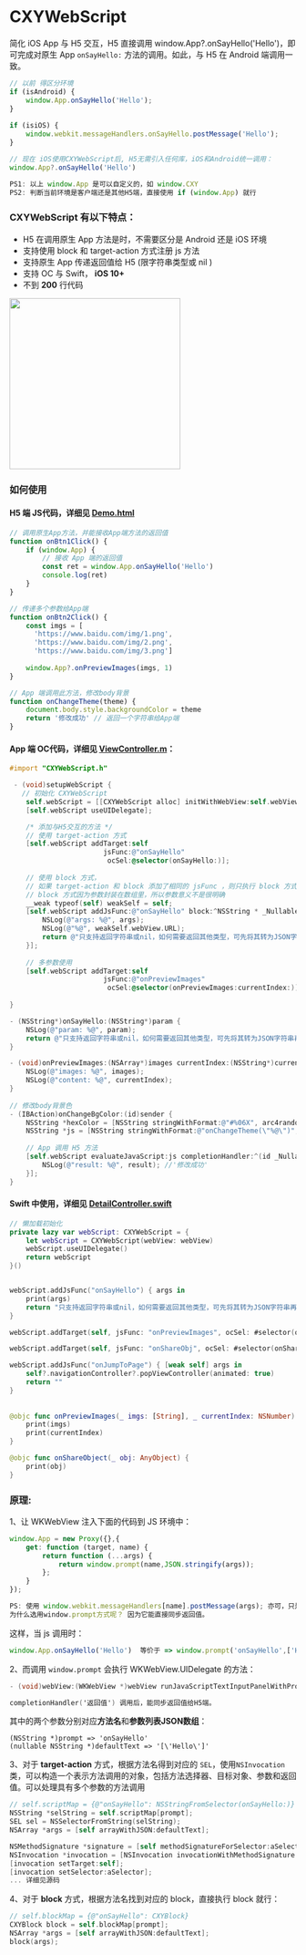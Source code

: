 # CXYWebScript
简化 iOS App 与 H5 交互，H5 直接调用 window.App?.onSayHello('Hello')，即可完成对原生 App  `onSayHello:` 方法的调用。如此，与 H5 在 Android 端调用一致。

```js
// 以前 得区分环境
if (isAndroid) {
    window.App.onSayHello('Hello'); 
}
 
if (isiOS) {
    window.webkit.messageHandlers.onSayHello.postMessage('Hello');   
}

// 现在 iOS使用CXYWebScript后, H5无需引入任何库，iOS和Android统一调用：
window.App?.onSayHello('Hello')

PS1: 以上 window.App 是可以自定义的，如 window.CXY
PS2: 判断当前环境是客户端还是其他H5端，直接使用 if (window.App) 就行
```



### CXYWebScript 有以下特点：

- H5 在调用原生 App 方法是时，不需要区分是 Android 还是 iOS 环境
- 支持使用 block 和 target-action 方式注册 js 方法
- 支持原生 App 传递返回值给 H5 (限字符串类型或 nil )
- 支持 OC 与 Swift， **iOS 10+**
- 不到 **200** 行代码



<img src="./screenshot.png" width="300">

### 如何使用

#### H5 端 JS代码，详细见 [Demo.html](./CXYWebScript/Demo.html)

```js
// 调用原生App方法，并能接收App端方法的返回值
function onBtn1Click() {
    if (window.App) {
        // 接收 App 端的返回值
        const ret = window.App.onSayHello('Hello')
        console.log(ret) 
    }
}

// 传递多个参数给App端
function onBtn2Click() {
    const imgs = [
      'https://www.baidu.com/img/1.png', 
      'https://www.baidu.com/img/2.png', 
      'https://www.baidu.com/img/3.png']
    
    window.App?.onPreviewImages(imgs, 1)
}

// App 端调用此方法，修改body背景
function onChangeTheme(theme) {
    document.body.style.backgroundColor = theme
    return '修改成功' // 返回一个字符串给App端
}
```

#### App 端 OC代码，详细见 [ViewController.m](./CXYWebScript/CXYWebScript/ViewController.m)：

```objective-c
#import "CXYWebScript.h"

 - (void)setupWebScript {
   // 初始化 CXYWebScript
    self.webScript = [[CXYWebScript alloc] initWithWebView:self.webView];
    [self.webScript useUIDelegate];

    /* 添加与H5交互的方法 */
    // 使用 target-action 方式
    [self.webScript addTarget:self
                       jsFunc:@"onSayHello"
                        ocSel:@selector(onSayHello:)];
    
    // 使用 block 方式，
    // 如果 target-action 和 block 添加了相同的 jsFunc ，则只执行 block 方式的
    // block 方式因为参数封装在数组里，所以参数意义不是很明确
    __weak typeof(self) weakSelf = self;
    [self.webScript addJsFunc:@"onSayHello" block:^NSString * _Nullable(NSArray *args) {
        NSLog(@"args: %@", args);
        NSLog(@"%@", weakSelf.webView.URL);
        return @"只支持返回字符串或nil，如何需要返回其他类型，可先将其转为JSON字符串再返回";
    }];
    
    // 多参数使用
    [self.webScript addTarget:self
                       jsFunc:@"onPreviewImages"
                        ocSel:@selector(onPreviewImages:currentIndex:)];
    
}

- (NSString*)onSayHello:(NSString*)param {
    NSLog(@"param: %@", param);
    return @"只支持返回字符串或nil，如何需要返回其他类型，可先将其转为JSON字符串再返回";
}

- (void)onPreviewImages:(NSArray*)images currentIndex:(NSString*)currentIndex {
    NSLog(@"images: %@", images);
    NSLog(@"content: %@", currentIndex);
}
  
// 修改body背景色
- (IBAction)onChangeBgColor:(id)sender {
    NSString *hexColor = [NSString stringWithFormat:@"#%06X", arc4random_uniform(0xFFFFFF)];
    NSString *js = [NSString stringWithFormat:@"onChangeTheme(\"%@\")",hexColor];
  
    // App 调用 H5 方法
    [self.webScript evaluateJavaScript:js completionHandler:^(id _Nullable result, NSError * _Nullable error) {
        NSLog(@"result: %@", result); //'修改成功'
    }];
}

```



#### Swift 中使用，详细见 [DetailController.swift](./CXYWebScript/CXYWebScript/DetailController.swift)

```swift
// 懒加载初始化
private lazy var webScript: CXYWebScript = {
    let webScript = CXYWebScript(webView: webView)
    webScript.useUIDelegate()
    return webScript
}()


webScript.addJsFunc("onSayHello") { args in
    print(args)
    return "只支持返回字符串或nil，如何需要返回其他类型，可先将其转为JSON字符串再返回"
}

webScript.addTarget(self, jsFunc: "onPreviewImages", ocSel: #selector(onPreviewImages(_:_:)))

webScript.addTarget(self, jsFunc: "onShareObj", ocSel: #selector(onShareObject(_:)))

webScript.addJsFunc("onJumpToPage") { [weak self] args in
    self?.navigationController?.popViewController(animated: true)
    return ""
}
        
    
@objc func onPreviewImages(_ imgs: [String], _ currentIndex: NSNumber) {
    print(imgs)
    print(currentIndex)
}

@objc func onShareObject(_ obj: AnyObject) {
    print(obj)
}
```



### 原理:

1、让 WKWebView 注入下面的代码到 JS 环境中：

```js
window.App = new Proxy({},{
    get: function (target, name) {
        return function (...args) {
            return window.prompt(name,JSON.stringify(args)); 
        };
    } 
});

PS: 使用 window.webkit.messageHandlers[name].postMessage(args); 亦可，只是后续实现略有不同。
为什么选用window.prompt方式呢？ 因为它能直接同步返回值。
```

这样，当 js 调用时：

```js
window.App.onSayHello('Hello')  等价于 => window.prompt('onSayHello',['Hello']); 
```

2、而调用 `window.prompt` 会执行 WKWebView.UIDelegate 的方法：

```objective-c
- (void)webView:(WKWebView *)webView runJavaScriptTextInputPanelWithPrompt:(NSString *)prompt defaultText:(nullable NSString *)defaultText initiatedByFrame:(WKFrameInfo *)frame completionHandler:(void (^)(NSString * _Nullable result))completionHandler;

completionHandler('返回值') 调用后，能同步返回值给H5端。
```

其中的两个参数分别对应**方法名**和**参数列表JSON数组**：

```
(NSString *)prompt => 'onSayHello'
(nullable NSString *)defaultText => '[\'Hello\']'
```

3、对于 **target-action** 方式，根据方法名得到对应的 `SEL`，使用`NSInvocation`类，可以构造一个表示方法调用的对象，包括方法选择器、目标对象、参数和返回值。可以处理具有多个参数的方法调用

```objective-c
// self.scriptMap = {@"onSayHello": NSStringFromSelector(onSayHello:)}
NSString *selString = self.scriptMap[prompt];  
SEL sel = NSSelectorFromString(selString);
NSArray *args = [self arrayWithJSON:defaultText];

NSMethodSignature *signature = [self methodSignatureForSelector:aSelector];
NSInvocation *invocation = [NSInvocation invocationWithMethodSignature:signature];
[invocation setTarget:self];
[invocation setSelector:aSelector];
... 详细见源码
```

4、对于 **block** 方式，根据方法名找到对应的 block，直接执行 block 就行：

```objective-c
// self.blockMap = {@"onSayHello": CXYBlock}
CXYBlock block = self.blockMap[prompt];
NSArray *args = [self arrayWithJSON:defaultText];
block(args);
```


